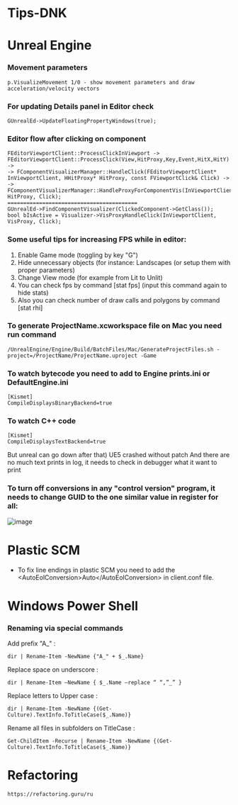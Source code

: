 # Tips-DNK

# Unreal Engine

### Movement parameters
```
p.VisualizeMovement 1/0 - show movement parameters and draw acceleration/velocity vectors
```

### For updating Details panel in Editor check
```
GUnrealEd->UpdateFloatingPropertyWindows(true); 
```

### Editor flow after clicking on component
```
FEditorViewportClient::ProcessClickInViewport -> FEditorViewportClient::ProcessClick(View,HitProxy,Key,Event,HitX,HitY) ->
-> FComponentVisualizerManager::HandleClick(FEditorViewportClient* InViewportClient, HHitProxy* HitProxy, const FViewportClick& Click) ->
-> FComponentVisualizerManager::HandleProxyForComponentVis(InViewportClient, HitProxy, Click);
=========================================
GUnrealEd->FindComponentVisualizer(ClickedComponent->GetClass());
bool bIsActive = Visualizer->VisProxyHandleClick(InViewportClient, VisProxy, Click);
```

### Some useful tips for increasing FPS while in editor:

1. Enable Game mode (toggling by key "G")
2. Hide unnecessary objects (for instance: Landscapes (or setup them with proper parameters)
3. Change View mode (for example from Lit to Unlit)
4. You can check fps by command [stat fps] (input this command again to hide stats)
5. Also you can check number of draw calls and polygons by command [stat rhi]

### To generate ProjectName.xcworkspace file on Mac you need run command
```
/UnrealEngine/Engine/Build/BatchFiles/Mac/GenerateProjectFiles.sh -project=/ProjectName/ProjectName.uproject -Game
```

### To watch bytecode you need to add to Engine prints.ini or DefaultEngine.ini
```
[Kismet]
CompileDisplaysBinaryBackend=true
```

### To watch C++ code 
```
[Kismet]
CompileDisplaysTextBackend=true
```

But unreal can go down after that) UE5 crashed without patch
And there are no much text prints in log, it needs to check in debugger what it want to print


### To turn off conversions in any "control version" program, it needs to change GUID to the one similar value in register for all:
![image](https://user-images.githubusercontent.com/14108292/154050415-724f22a9-745f-4e0c-b269-c389515725f3.png)



# Plastic SCM

 - To fix line endings in plastic SCM you need to add the \<AutoEolConversion\>Auto\</AutoEolConversion\> in client.conf file.

# Windows Power Shell

### Renaming via special commands

Add prefix "A_" :
```
dir | Rename-Item -NewName {"A_" + $_.Name} 
```

Replace space on underscore : 
```
dir | Rename-Item –NewName { $_.Name –replace “ “,”_” }
```

Replace letters to Upper case : 
```
dir | Rename-Item -NewName {(Get-Culture).TextInfo.ToTitleCase($_.Name)} 
```

Rename all files in subfolders on TitleCase : 
```
Get-ChildItem -Recurse | Rename-Item -NewName {(Get-Culture).TextInfo.ToTitleCase($_.Name)}
```



# Refactoring 

``` https://refactoring.guru/ru ```



